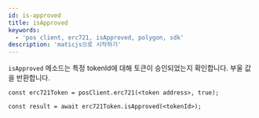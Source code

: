 ```yaml
---
id: is-approved
title: isApproved
keywords:
  - 'pos client, erc721, isApproved, polygon, sdk'
description: 'maticjs으로 시작하기'
---
```


`isApproved` 메소드는 특정 tokenId에 대해 토큰이 승인되었는지 확인합니다. 부울 값을 반환합니다.

```
const erc721Token = posClient.erc721(<token address>, true);

const result = await erc721Token.isApproved(<tokenId>);

```

